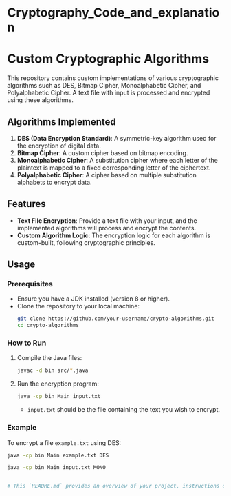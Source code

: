 # Cryptography_Code_and_explanation
# Custom Cryptographic Algorithms

This repository contains custom implementations of various cryptographic algorithms such as DES, Bitmap Cipher, Monoalphabetic Cipher, and Polyalphabetic Cipher. A text file with input is processed and encrypted using these algorithms.

## Algorithms Implemented
1. **DES (Data Encryption Standard)**: A symmetric-key algorithm used for the encryption of digital data.
2. **Bitmap Cipher**: A custom cipher based on bitmap encoding.
3. **Monoalphabetic Cipher**: A substitution cipher where each letter of the plaintext is mapped to a fixed corresponding letter of the ciphertext.
4. **Polyalphabetic Cipher**: A cipher based on multiple substitution alphabets to encrypt data.

## Features
- **Text File Encryption**: Provide a text file with your input, and the implemented algorithms will process and encrypt the contents.
- **Custom Algorithm Logic**: The encryption logic for each algorithm is custom-built, following cryptographic principles.
  
## Usage

### Prerequisites
- Ensure you have a JDK installed (version 8 or higher).
- Clone the repository to your local machine:
    ```bash
    git clone https://github.com/your-username/crypto-algorithms.git
    cd crypto-algorithms
    ```

### How to Run
1. Compile the Java files:
    ```bash
    javac -d bin src/*.java
    ```
2. Run the encryption program:
    ```bash
    java -cp bin Main input.txt
    ```
    - `input.txt` should be the file containing the text you wish to encrypt.

### Example
To encrypt a file `example.txt` using DES:
```bash
java -cp bin Main example.txt DES

java -cp bin Main input.txt MONO


# This `README.md` provides an overview of your project, instructions on how to run it, and details about the algorithms implemented. Let me know if you need any further customization!

